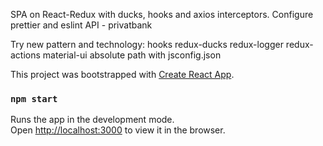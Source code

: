 SPA on React-Redux with ducks, hooks and axios interceptors. Configure prettier and eslint
API - privatbank

Try new pattern and technology:
  hooks
  redux-ducks
  redux-logger
  redux-actions
  material-ui
  absolute path with jsconfig.json

This project was bootstrapped with [Create React App](https://github.com/facebook/create-react-app).

### `npm start`

Runs the app in the development mode.<br>
Open [http://localhost:3000](http://localhost:3000) to view it in the browser.
